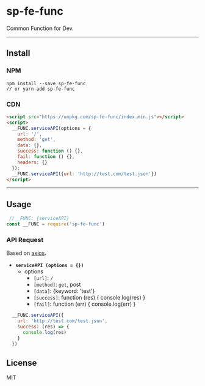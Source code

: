# sp-fe-func
Common Function for Dev.

***

## Install

### NPM

``` node
npm install --save sp-fe-func
// or yarn add sp-fe-func
```

### CDN

```html
<script src="https://unpkg.com/sp-fe-func/index.min.js"></script>
<script>
  __FUNC.serviceAPI(options = {
    url: '/',
    method: 'get',
    data: {},
    success: function () {},
    fail: function () {},
    headers: {}
  });
  __FUNC.serviceAPI({url: 'http://test.com/test.json'})
</script>
```

***

## Usage

```js
 //__FUNC: {serviceAPI}
const __FUNC = require('sp-fe-func')
```

### API Request

Based on [axios]("https://github.com/axios/axios").

- **`serviceAPI (options = {})`**
  - options
    - `[url]`: `/`
    - `[method]`: `get`, post
    - `[data]`: {keyword: 'test'}
    - `[success]`: function (res) { console.log(res) }
    - `[fail]`: function (err) { console.log(err) }

```js
  __FUNC.serviceAPI({
    url: 'http://test.com/test.json',
    success: (res) => {
      console.log(res)
    }
  })
```

## License

MIT

